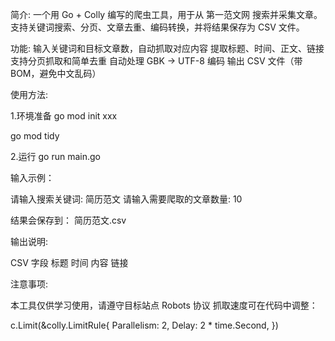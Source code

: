 简介:
一个用 Go + Colly 编写的爬虫工具，用于从 第一范文网 搜索并采集文章。支持关键词搜索、分页、文章去重、编码转换，并将结果保存为 CSV 文件。

功能:
输入关键词和目标文章数，自动抓取对应内容
提取标题、时间、正文、链接
支持分页抓取和简单去重
自动处理 GBK → UTF-8 编码
输出 CSV 文件（带 BOM，避免中文乱码）

使用方法:

1.环境准备
go mod init xxx

go mod tidy

2.运行
go run main.go

输入示例：

请输入搜索关键词: 简历范文
请输入需要爬取的文章数量: 10


结果会保存到：
简历范文.csv

输出说明:

CSV 字段
标题
时间
内容
链接

注意事项:

本工具仅供学习使用，请遵守目标站点 Robots 协议
抓取速度可在代码中调整：

c.Limit(&colly.LimitRule{
    Parallelism: 2,
    Delay: 2 * time.Second,
})
